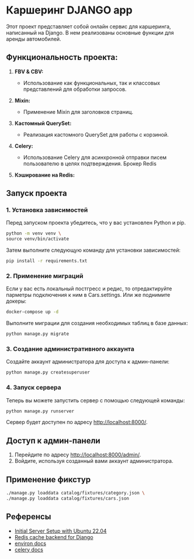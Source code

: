 


# Каршеринг DJANGO app

Этот проект представляет собой онлайн сервис для каршеринга, написанный на Django. В нем реализованы основные функции для аренды автомобилей.

## Функциональность проекта:

1. **FBV & CBV:**
   - Использование как функциональных, так и классовых представлений для обработки запросов.

2. **Mixin:**
   - Применение Mixin для заголовков страниц.

3. **Кастомный QuerySet:**
   - Реализация кастомного QuerySet для работы с корзиной.

4. **Celery:**
   - Использование Celery для асинхронной отправки писем пользователю в целях подтверждения. Брокер Redis

5. **Кэширование на Redis:**

## Запуск проекта

### 1. Установка зависимостей

Перед запуском проекта убедитесь, что у вас установлен Python и pip. 

```bash
python -m venv venv \
source venv/bin/activate
```
Затем выполните следующую команду для установки зависимостей:

```bash
pip install -r requirements.txt
```

### 2. Применение миграций
Если у вас есть локальный постгресс и редис, то отредактируйте парметры подключения к ним в Cars.settings.
Или же поднимите докеры:

```bash
docker-compose up -d
```

Выполните миграции для создания необходимых таблиц в базе данных:

```bash
python manage.py migrate
```


### 3. Создание административного аккаунта

Создайте аккаунт администратора для доступа к админ-панели:

```bash
python manage.py createsuperuser
```

### 4. Запуск сервера

Теперь вы можете запустить сервер с помощью следующей команды:

```bash
python manage.py runserver
```

Сервер будет доступен по адресу [http://localhost:8000/](http://localhost:8000/).

## Доступ к админ-панели

1. Перейдите по адресу [http://localhost:8000/admin/](http://localhost:8000/admin/).
2. Войдите, используя созданный вами аккаунт администратора.

## Применение фикстур
```bash
./manage.py loaddata catalog/fixtures/category.json \
./manage.py loaddata catalog/fixtures/cars.json 
```
## Референсы
+ [Initial Server Setup with Ubuntu 22.04](https://www.digitalocean.com/community/tutorials/initial-server-setup-with-ubuntu-22-04)
+ [Redis cache backend for Django](https://github.com/jazzband/django-redis)
+ [environ docs](https://django-environ.readthedocs.io/en/latest/quickstart.html)
+ [celery docs](https://docs.celeryq.dev/en/stable/django/first-steps-with-django.html)
